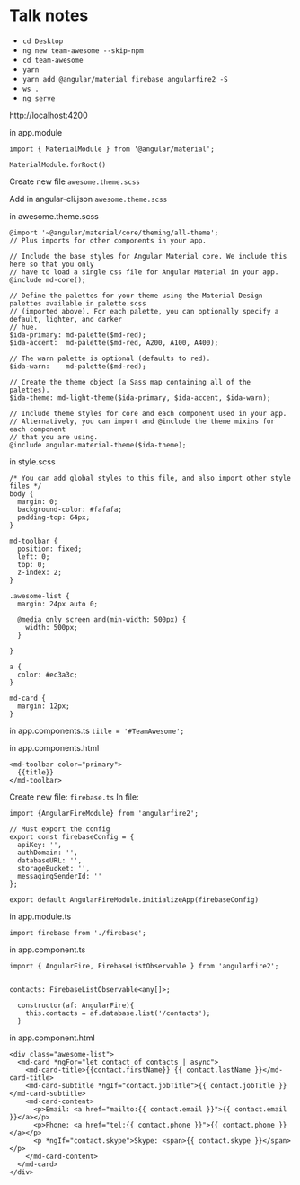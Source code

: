 # Talk notes

* `cd Desktop`
* `ng new team-awesome --skip-npm`
* `cd team-awesome`
* `yarn`
* `yarn add @angular/material firebase angularfire2 -S`
* `ws .`
* `ng serve`

http://localhost:4200

in app.module
```
import { MaterialModule } from '@angular/material';

MaterialModule.forRoot()
```

Create new file `awesome.theme.scss`

Add in angular-cli.json `awesome.theme.scss`

in awesome.theme.scss
```
@import '~@angular/material/core/theming/all-theme';
// Plus imports for other components in your app.

// Include the base styles for Angular Material core. We include this here so that you only
// have to load a single css file for Angular Material in your app.
@include md-core();

// Define the palettes for your theme using the Material Design palettes available in palette.scss
// (imported above). For each palette, you can optionally specify a default, lighter, and darker
// hue.
$ida-primary: md-palette($md-red);
$ida-accent:  md-palette($md-red, A200, A100, A400);

// The warn palette is optional (defaults to red).
$ida-warn:    md-palette($md-red);

// Create the theme object (a Sass map containing all of the palettes).
$ida-theme: md-light-theme($ida-primary, $ida-accent, $ida-warn);

// Include theme styles for core and each component used in your app.
// Alternatively, you can import and @include the theme mixins for each component
// that you are using.
@include angular-material-theme($ida-theme);
```

in style.scss
```
/* You can add global styles to this file, and also import other style files */
body {
  margin: 0;
  background-color: #fafafa;
  padding-top: 64px;
}

md-toolbar {
  position: fixed;
  left: 0;
  top: 0;
  z-index: 2;
}

.awesome-list {
  margin: 24px auto 0;

  @media only screen and(min-width: 500px) {
    width: 500px;
  }

}

a {
  color: #ec3a3c;
}

md-card {
  margin: 12px;
}
```

in app.components.ts
`title = '#TeamAwesome';`

in app.components.html
```
<md-toolbar color="primary">
  {{title}}
</md-toolbar>
```


Create new file: `firebase.ts`
In file:
```
import {AngularFireModule} from 'angularfire2';

// Must export the config
export const firebaseConfig = {
  apiKey: '',
  authDomain: '',
  databaseURL: '',
  storageBucket: '',
  messagingSenderId: ''
};

export default AngularFireModule.initializeApp(firebaseConfig)
```

in app.module.ts
```
import firebase from './firebase';
```

in app.component.ts
```
import { AngularFire, FirebaseListObservable } from 'angularfire2';


contacts: FirebaseListObservable<any[]>;

  constructor(af: AngularFire){
    this.contacts = af.database.list('/contacts');
  }
```

in app.component.html
```
<div class="awesome-list">
  <md-card *ngFor="let contact of contacts | async">
    <md-card-title>{{contact.firstName}} {{ contact.lastName }}</md-card-title>
    <md-card-subtitle *ngIf="contact.jobTitle">{{ contact.jobTitle }}</md-card-subtitle>
    <md-card-content>
      <p>Email: <a href="mailto:{{ contact.email }}">{{ contact.email }}</a></p>
      <p>Phone: <a href="tel:{{ contact.phone }}">{{ contact.phone }}</a></p>
      <p *ngIf="contact.skype">Skype: <span>{{ contact.skype }}</span></p>
    </md-card-content>
  </md-card>
</div>
```
